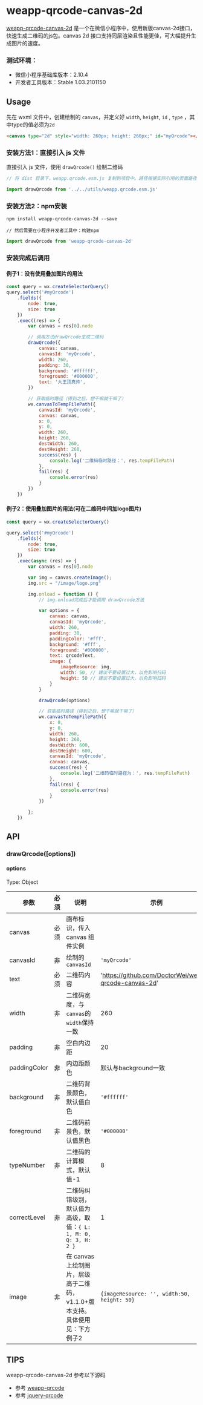 # weapp-qrcode-canvas-2d

 [weapp-qrcode-canvas-2d](https://github.com/DoctorWei/weapp-qrcode-canvas-2d) 是一个在微信小程序中，使用新版canvas-2d接口，快速生成二维码的js包。canvas 2d 接口支持同层渲染且性能更佳，可大幅提升生成图片的速度。

### 测试环境：
- 微信小程序基础库版本：2.10.4
- 开发者工具版本：Stable 1.03.2101150

## Usage

先在 wxml 文件中，创建绘制的 `canvas`，并定义好 `width`, `height`, `id` , `type` ，其中type的值必须为`2d`

```html
<canvas type="2d" style="width: 260px; height: 260px;" id="myQrcode"></canvas>
```

### 安装方法1：直接引入 js 文件
直接引入 js 文件，使用 `drawQrcode()` 绘制二维码

```js
// 将 dist 目录下，weapp.qrcode.esm.js 复制到项目中。路径根据实际引用的页面路径自行改变

import drawQrcode from '../../utils/weapp.qrcode.esm.js'
```

### 安装方法2：npm安装


```
npm install weapp-qrcode-canvas-2d --save

// 然后需要在小程序开发者工具中：构建npm
```


```js
import drawQrcode from 'weapp-qrcode-canvas-2d'
```
### 安装完成后调用

#### 例子1：没有使用叠加图片的用法
```js
const query = wx.createSelectorQuery()
query.select('#myQrcode')
    .fields({
        node: true,
        size: true
    })
    .exec((res) => {
        var canvas = res[0].node

        // 调用方法drawQrcode生成二维码
        drawQrcode({
            canvas: canvas,
            canvasId: 'myQrcode',
            width: 260,
            padding: 30,
            background: '#ffffff',
            foreground: '#000000',
            text: '大王顶真帅',
        })

        // 获取临时路径（得到之后，想干嘛就干嘛了）
        wx.canvasToTempFilePath({
            canvasId: 'myQrcode',
            canvas: canvas,
            x: 0,
            y: 0,
            width: 260,
            height: 260,
            destWidth: 260,
            destHeight: 260,
            success(res) {
                console.log('二维码临时路径：', res.tempFilePath)
            },
            fail(res) {
                console.error(res)
            }
        })
    })
```

#### 例子2：使用叠加图片的用法(可在二维码中间加logo图片)
```js
const query = wx.createSelectorQuery()

query.select('#myQrcode')
    .fields({
        node: true,
        size: true
    })
    .exec(async (res) => {
        var canvas = res[0].node

        var img = canvas.createImage();
        img.src = "/image/logo.png"

        img.onload = function () {
            // img.onload完成后才能调用 drawQrcode方法

            var options = {
                canvas: canvas,
                canvasId: 'myQrcode',
                width: 260,
                padding: 30,
                paddingColor: '#fff',
                background: '#fff',
                foreground: '#000000',
                text: qrcodeText,
                image: {
                    imageResource: img,
                    width: 50, // 建议不要设置过大，以免影响扫码
                    height: 50 // 建议不要设置过大，以免影响扫码
                }
            }

            drawQrcode(options)

            // 获取临时路径（得到之后，想干嘛就干嘛了）
            wx.canvasToTempFilePath({
                x: 0,
                y: 0,
                width: 260,
                height: 260,
                destWidth: 600,
                destHeight: 600,
                canvasId: 'myQrcode',
                canvas: canvas,
                success(res) {
                    console.log('二维码临时路径为：', res.tempFilePath)
                },
                fail(res) {
                    console.error(res)
                }
            })

        };
    })
```

## API

### drawQrcode([options])

#### options

Type: Object

| 参数 | 必须 | 说明 | 示例|
| ------ | ------ | ------ | ------ |
| canvas | 必须 | 画布标识，传入 canvas 组件实例 |  |
| canvasId | 非 | 绘制的`canvasId` | `'myQrcode'` |
| text | 必须 | 二维码内容 | 'https://github.com/DoctorWei/weapp-qrcode-canvas-2d' |
| width | 非 | 二维码宽度，与`canvas`的`width`保持一致 | 260 |
| padding | 非 | 空白内边距 | 20 |
| paddingColor | 非 | 内边距颜色 | 默认与background一致 |
| background | 非 | 二维码背景颜色，默认值白色 | `'#ffffff'` |
| foreground | 非 | 二维码前景色，默认值黑色 | `'#000000'` |
| typeNumber | 非| 二维码的计算模式，默认值-1 | 8 |
| correctLevel | 非| 二维码纠错级别，默认值为高级，取值：`{ L: 1, M: 0, Q: 3, H: 2 }` | 1 |
| image | 非 | 在 canvas 上绘制图片，层级高于二维码，v1.1.0+版本支持。具体使用见：下方例子2 | `{imageResource: '', width:50, height: 50}` |
## TIPS

weapp-qrcode-canvas-2d 参考以下源码

- 参考 [weapp-qrcode](https://github.com/yingye/weapp-qrcode)
- 参考 [jquery-qrcode](https://github.com/jeromeetienne/jquery-qrcode)